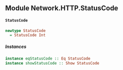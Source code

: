 ## Module Network.HTTP.StatusCode

#### `StatusCode`

``` purescript
newtype StatusCode
  = StatusCode Int
```

##### Instances
``` purescript
instance eqStatusCode :: Eq StatusCode
instance showStatusCode :: Show StatusCode
```


